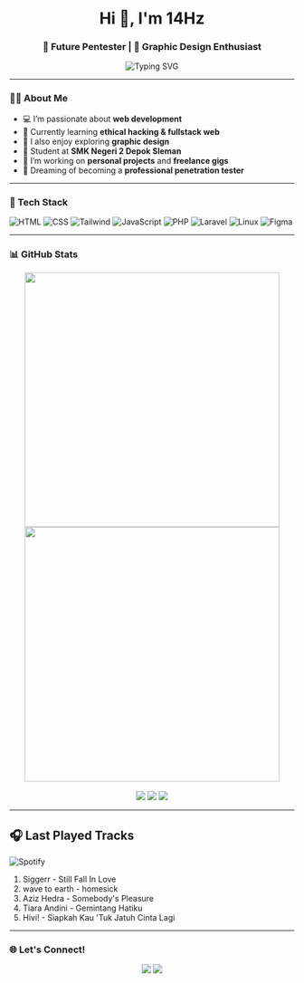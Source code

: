 <h1 align="center">Hi 👋, I'm 14Hz</h1>
<h3 align="center">🎯 Future Pentester | 🎨 Graphic Design Enthusiast</h3>

<p align="center">
  <img src="https://readme-typing-svg.demolab.com?font=Fira+Code&pause=1000&center=true&width=435&lines=Welcome+to+my+GitHub!;Passionate+about+web+and+security;Let%E2%80%99s+build+and+break+things+ethically!" alt="Typing SVG" />
</p>

---

### 🧑‍💻 About Me
- 💻 I’m passionate about **web development**
- 🧠 Currently learning **ethical hacking & fullstack web**
- 🎨 I also enjoy exploring **graphic design**
- 🏫 Student at **SMK Negeri 2 Depok Sleman**
- 💼 I’m working on **personal projects** and **freelance gigs**
- 🎯 Dreaming of becoming a **professional penetration tester**

---

### 🔧 Tech Stack
![HTML](https://img.shields.io/badge/-HTML5-E34F26?style=flat&logo=html5&logoColor=white)
![CSS](https://img.shields.io/badge/-CSS3-1572B6?style=flat&logo=css3)
![Tailwind](https://img.shields.io/badge/-Tailwind-2d2d2d?style=flat&logo=tailwind-css&logoColor=38B2AC)
![JavaScript](https://img.shields.io/badge/-JavaScript-F7DF1E?style=flat&logo=javascript&logoColor=black)
![PHP](https://img.shields.io/badge/-PHP-777BB4?style=flat&logo=php&logoColor=white)
![Laravel](https://img.shields.io/badge/-Laravel-ffffff?style=flat&logo=laravel&logoColor=F05340)
![Linux](https://img.shields.io/badge/-Linux-FCC624?style=flat&logo=linux&logoColor=black)
![Figma](https://img.shields.io/badge/-Figma-black?style=flat&logo=figma)

---

### 📊 GitHub Stats
<p align="center">
  <img src="https://github-readme-stats.vercel.app/api?username=Vizper&show_icons=true&theme=radical&cache_seconds=60" width="450"/>
  <img src="https://github-readme-streak-stats.demolab.com/?user=Vizper&theme=radical" width="450"/>
  <br><br>
  <img src="https://img.shields.io/badge/-Spotify-1DB954?style=flat&logo=spotify" />
  <img src="https://img.shields.io/badge/-Laravel-F05340?style=flat&logo=laravel&logoColor=white" />
  <img src="https://img.shields.io/badge/-Tailwind-06B6D4?style=flat&logo=tailwind-css&logoColor=white" />
</p>

---

## 🎧 Last Played Tracks
![Spotify](https://img.shields.io/badge/Spotify-Last%20Played%20Tracks-1DB954?style=for-the-badge&logo=spotify&logoColor=white)


<!-- LASTFM:START -->
1. Siggerr - Still Fall In Love
2. wave to earth - homesick
3. Aziz Hedra - Somebody's Pleasure
4. Tiara Andini - Gemintang Hatiku
5. Hivi! - Siapkah Kau 'Tuk Jatuh Cinta Lagi
<!-- LASTFM:END -->

---

### 🌐 Let's Connect!
<p align="center">
  <a href="mailto:daffahafiz1507@gmail.com"><img src="https://img.shields.io/badge/-Email-red?style=flat&logo=gmail&logoColor=white" /></a>
  <a href="https://www.linkedin.com/in/daffa-hafidzudin-arsyad-a64b54328/"><img src="https://img.shields.io/badge/-LinkedIn-blue?style=flat&logo=linkedin&logoColor=white" /></a>
</p>
